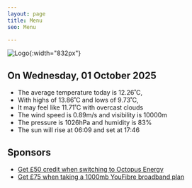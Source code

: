 ```yaml
---
layout: page
title: Menu
seo: Menu

---
```


![Logo](/images/logo.jpg){:width="832px"}

<!-- weather_marker starts -->
## On Wednesday, 01 October 2025

- The average temperature today is 12.26˚C,
- With highs of 13.86˚C and lows of 9.73˚C,
- It may feel like 11.71˚C with overcast clouds
- The wind speed is 0.89m/s and visibility is 10000m
- The pressure is 1026hPa and humidity is 83%
- The sun will rise at 06:09 and set at 17:46

<!-- weather_marker ends -->

## Sponsors

- [Get £50 credit when switching to Octopus Energy](https://bit.ly/3oD1nnS)
- [Get £75 when taking a 1000mb YouFibre broadband plan](https://aklam.io/91zWhU?)
